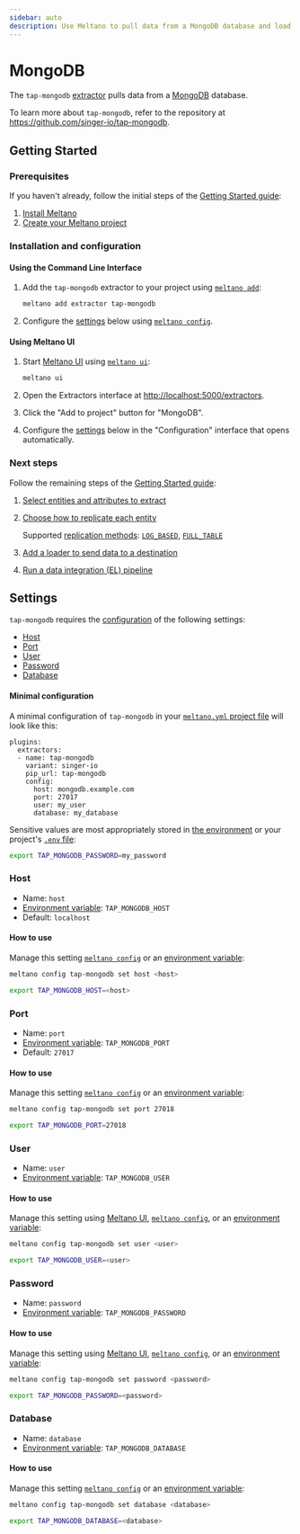 ```yaml
---
sidebar: auto
description: Use Meltano to pull data from a MongoDB database and load it into Snowflake, Postgres, and more
---
```


# MongoDB

The `tap-mongodb` [extractor](/plugins/extractors/) pulls data from a [MongoDB](https://www.mongodb.com/) database.

To learn more about `tap-mongodb`, refer to the repository at <https://github.com/singer-io/tap-mongodb>.

## Getting Started

### Prerequisites

If you haven't already, follow the initial steps of the [Getting Started guide](/docs/getting-started.html):

1. [Install Meltano](/docs/getting-started.html#install-meltano)
1. [Create your Meltano project](/docs/getting-started.html#create-your-meltano-project)

### Installation and configuration

#### Using the Command Line Interface

1. Add the `tap-mongodb` extractor to your project using [`meltano add`](/docs/command-line-interface.html#add):

    ```bash
    meltano add extractor tap-mongodb
    ```

1. Configure the [settings](#settings) below using [`meltano config`](/docs/command-line-interface.html#config).

#### Using Meltano UI

1. Start [Meltano UI](/docs/ui.html) using [`meltano ui`](/docs/command-line-interface.html#ui):

    ```bash
    meltano ui
    ```

1. Open the Extractors interface at <http://localhost:5000/extractors>.
1. Click the "Add to project" button for "MongoDB".
1. Configure the [settings](#settings) below in the "Configuration" interface that opens automatically.

### Next steps

Follow the remaining steps of the [Getting Started guide](/docs/getting-started.html):

1. [Select entities and attributes to extract](/docs/getting-started.html#select-entities-and-attributes-to-extract)
1. [Choose how to replicate each entity](/docs/getting-started.html#choose-how-to-replicate-each-entity)

    Supported [replication methods](/docs/integration.html#replication-methods):
    [`LOG_BASED`](/docs/integration.html#log-based-incremental-replication),
    [`FULL_TABLE`](/docs/integration.html#full-table-replication)

1. [Add a loader to send data to a destination](/docs/getting-started.html#add-a-loader-to-send-data-to-a-destination)
1. [Run a data integration (EL) pipeline](/docs/getting-started.html#run-a-data-integration-el-pipeline)

## Settings

`tap-mongodb` requires the [configuration](/docs/configuration.html) of the following settings:

- [Host](#host)
- [Port](#port)
- [User](#user)
- [Password](#password)
- [Database](#database)

#### Minimal configuration

A minimal configuration of `tap-mongodb` in your [`meltano.yml` project file](/docs/project.html#meltano-yml-project-file) will look like this:

```yml{6-10}
plugins:
  extractors:
  - name: tap-mongodb
    variant: singer-io
    pip_url: tap-mongodb
    config:
      host: mongodb.example.com
      port: 27017
      user: my_user
      database: my_database
```

Sensitive values are most appropriately stored in [the environment](/docs/configuration.html#configuring-settings) or your project's [`.env` file](/docs/project.html#env):

```bash
export TAP_MONGODB_PASSWORD=my_password
```

### Host

- Name: `host`
- [Environment variable](/docs/configuration.html#configuring-settings): `TAP_MONGODB_HOST`
- Default: `localhost`

#### How to use

Manage this setting [`meltano config`](/docs/command-line-interface.html#config) or an [environment variable](/docs/configuration.html#configuring-settings):

```bash
meltano config tap-mongodb set host <host>

export TAP_MONGODB_HOST=<host>
```

### Port

- Name: `port`
- [Environment variable](/docs/configuration.html#configuring-settings): `TAP_MONGODB_PORT`
- Default: `27017`

#### How to use

Manage this setting [`meltano config`](/docs/command-line-interface.html#config) or an [environment variable](/docs/configuration.html#configuring-settings):

```bash
meltano config tap-mongodb set port 27018

export TAP_MONGODB_PORT=27018
```

### User

- Name: `user`
- [Environment variable](/docs/configuration.html#configuring-settings): `TAP_MONGODB_USER`

#### How to use

Manage this setting using [Meltano UI](#using-meltano-ui), [`meltano config`](/docs/command-line-interface.html#config), or an [environment variable](/docs/configuration.html#configuring-settings):

```bash
meltano config tap-mongodb set user <user>

export TAP_MONGODB_USER=<user>
```

### Password

- Name: `password`
- [Environment variable](/docs/configuration.html#configuring-settings): `TAP_MONGODB_PASSWORD`

#### How to use

Manage this setting using [Meltano UI](#using-meltano-ui), [`meltano config`](/docs/command-line-interface.html#config), or an [environment variable](/docs/configuration.html#configuring-settings):

```bash
meltano config tap-mongodb set password <password>

export TAP_MONGODB_PASSWORD=<password>
```

### Database

- Name: `database`
- [Environment variable](/docs/configuration.html#configuring-settings): `TAP_MONGODB_DATABASE`

#### How to use

Manage this setting [`meltano config`](/docs/command-line-interface.html#config) or an [environment variable](/docs/configuration.html#configuring-settings):

```bash
meltano config tap-mongodb set database <database>

export TAP_MONGODB_DATABASE=<database>
```
